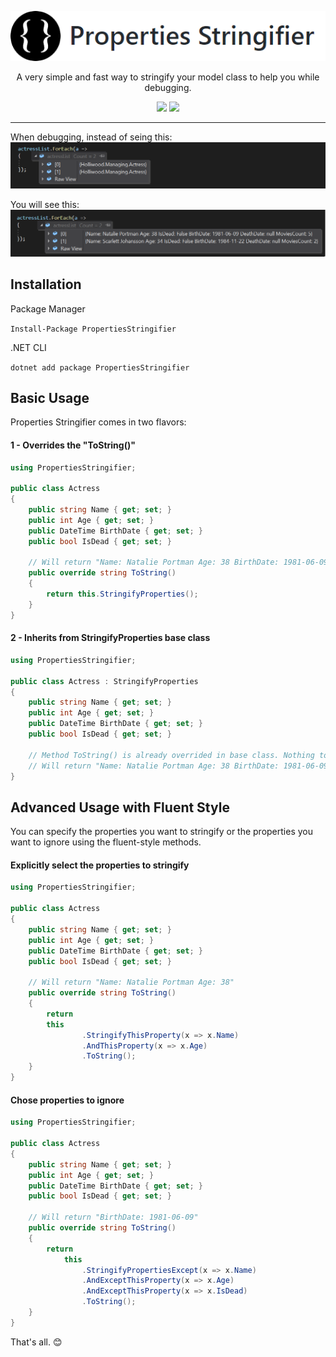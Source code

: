 <p align="center">
  <img src="img/properties-stringifier-logo.png?raw=true">
</p>
<p align="center">A very simple and fast way to stringify your model class to help you while debugging.</p>
<p align="center">
  <img src="https://img.shields.io/badge/License-MIT-blue.svg">
  <a href="https://www.nuget.org/packages/PropertiesStringifier"><img src="https://img.shields.io/nuget/v/PropertiesStringifier.svg"></a>
</p>

<hr>

When debugging, instead of seing this:
![Without Properties Stringifier](img/without-properties-stringifier.png?raw=true "Without Properties Stringifier")

You will see this:
![With Properties Stringifier](img/with-properties-stringifier.png?raw=true "With Properties Stringifier")

## Installation
Package Manager

`
Install-Package PropertiesStringifier
`

.NET CLI

`
dotnet add package PropertiesStringifier
`

## Basic Usage
Properties Stringifier comes in two flavors:

#### 1 - Overrides the "ToString()"
```csharp
using PropertiesStringifier;

public class Actress
{
    public string Name { get; set; }
    public int Age { get; set; }
    public DateTime BirthDate { get; set; }
    public bool IsDead { get; set; }

    // Will return "Name: Natalie Portman Age: 38 BirthDate: 1981-06-09 DeathDate: null IsDead: false"
    public override string ToString()
    {
        return this.StringifyProperties();
    }
}
```

#### 2 - Inherits from StringifyProperties base class
```csharp
using PropertiesStringifier;

public class Actress : StringifyProperties
{
    public string Name { get; set; }
    public int Age { get; set; }
    public DateTime BirthDate { get; set; }
    public bool IsDead { get; set; }
	
    // Method ToString() is already overrided in base class. Nothing to do here.
    // Will return "Name: Natalie Portman Age: 38 BirthDate: 1981-06-09 DeathDate: null IsDead: false"
}
```

## Advanced Usage with Fluent Style
You can specify the properties you want to stringify or the properties you want to ignore using the fluent-style methods.

#### Explicitly select the properties to stringify
```csharp
using PropertiesStringifier;

public class Actress
{
    public string Name { get; set; }
    public int Age { get; set; }
    public DateTime BirthDate { get; set; }
    public bool IsDead { get; set; }

    // Will return "Name: Natalie Portman Age: 38"
    public override string ToString()
    {
        return 
	    this
                .StringifyThisProperty(x => x.Name)
                .AndThisProperty(x => x.Age)
                .ToString();
    }
}
```

#### Chose properties to ignore
```csharp
using PropertiesStringifier;

public class Actress
{
    public string Name { get; set; }
    public int Age { get; set; }
    public DateTime BirthDate { get; set; }
    public bool IsDead { get; set; }

    // Will return "BirthDate: 1981-06-09"
    public override string ToString()
    {
        return 
            this
                .StringifyPropertiesExcept(x => x.Name)
                .AndExceptThisProperty(x => x.Age)
                .AndExceptThisProperty(x => x.IsDead)
                .ToString();
    }
}
```

That's all. 😊
